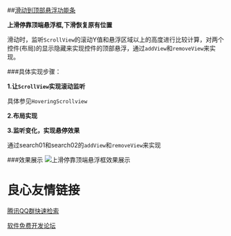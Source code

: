 ##[滑动到顶部悬浮功能条](https://git.oschina.net/steve/HoveringScroll.git "滑动到顶部悬浮功能条")

**上滑停靠顶端悬浮框,下滑恢复原有位置**

滑动时，监听`ScrollView`的滚动Y值和悬浮区域以上的高度进行比较计算，对两个控件(布局)的显示隐藏来实现控件的顶部悬浮，通过`addView`和`removeView`来实现。



###具体实现步骤：

**1.让`ScrollView`实现滚动监听**
	
具体参见`HoveringScrollview`


**2.布局实现**

	 
	 

	 
     

         

             

                 
             

			 
             

                 

                     

                     
                 
             

             
         
     

     
     

	 


**3.监听变化，实现悬停效果**

通过search01和search02的`addView`和`removeView`来实现


###效果展示
![上滑停靠顶端悬浮框效果展示](http://git.oschina.net/uploads/images/2015/0703/172855_d2daf32f_9145.gif "上滑停靠顶端悬浮框效果展示")






 # 良心友情链接

[腾讯QQ群快速检索](http://u.720life.cn/s/8cf73f7c)

[软件免费开发论坛](http://u.720life.cn/s/bbb01dc0)